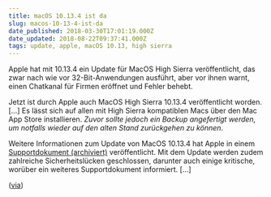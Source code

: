 ```yaml
---
title: macOS 10.13.4 ist da
slug: macos-10-13-4-ist-da
date_published: 2018-03-30T17:01:19.000Z
date_updated: 2018-08-22T09:37:41.000Z
tags: update, apple, macOS 10.13, high sierra
---
```


Apple hat mit 10.13.4 ein Update für MacOS High Sierra veröffentlicht, das zwar nach wie vor 32-Bit-Anwendungen ausführt, aber vor ihnen warnt, einen Chatkanal für Firmen eröffnet und Fehler behebt. 

Jetzt ist durch Apple auch MacOS High Sierra 10.13.4 veröffentlicht worden. […] Es lässt sich auf allen mit High Sierra kompatiblen Macs über den Mac App Store installieren. *Zuvor sollte jedoch ein Backup angefertigt werden, um notfalls wieder auf den alten Stand zurückgehen zu können*.

Weitere Informationen zum Update von MacOS 10.13.4 hat Apple in einem [Supportdokument (archiviert)](http://web.archive.org/web/20180330212807/https://support.apple.com/de-de/HT208533) veröffentlicht. Mit dem Update werden zudem zahlreiche Sicherheitslücken geschlossen, darunter auch einige kritische, worüber ein weiteres Supportdokument informiert. […]

([via](https://www.golem.de/news/desktop-betriebssystem-apple-gibt-macos-10-13-4-frei-1803-133611.html))

